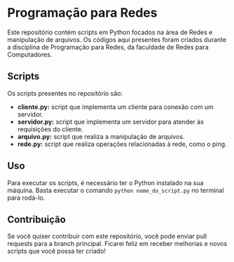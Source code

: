 <h1><strong>Programação para Redes</strong></h1>

<p>Este repositório contém scripts em Python focados na área de Redes e manipulação de arquivos. Os códigos aqui presentes foram criados durante a disciplina de Programação para Redes, da faculdade de Redes para Computadores.</p>

<h2><strong>Scripts</strong></h2>

<p>Os scripts presentes no repositório são:</p>

<ul>
  <li><strong>cliente.py:</strong> script que implementa um cliente para conexão com um servidor.</li>
  <li><strong>servidor.py:</strong> script que implementa um servidor para atender às requisições do cliente.</li>
  <li><strong>arquivo.py:</strong> script que realiza a manipulação de arquivos.</li>
  <li><strong>rede.py:</strong> script que realiza operações relacionadas à rede, como o ping.</li>
</ul>

<h2><strong>Uso</strong></h2>

<p>Para executar os scripts, é necessário ter o Python instalado na sua máquina. Basta executar o comando <code>python nome_do_script.py</code> no terminal para rodá-lo.</p>

<h2><strong>Contribuição</strong></h2>

<p>Se você quiser contribuir com este repositório, você pode enviar pull requests para a branch principal. Ficarei feliz em receber melhorias e novos scripts que você possa ter criado!</p>
